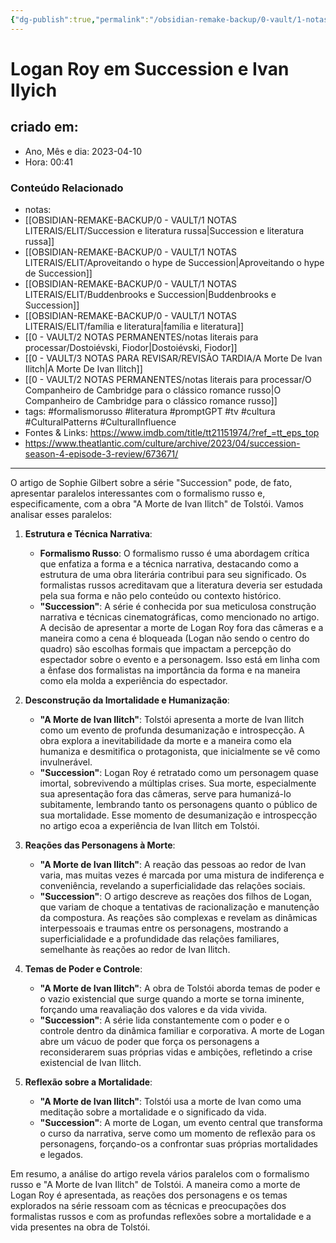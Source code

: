 ```yaml
---
{"dg-publish":true,"permalink":"/obsidian-remake-backup/0-vault/1-notas-literais/elit/logan-roy-em-succession-e-ivan-ilyich/","tags":["formalismorusso","literatura","promptGPT","tv","cultura","CulturalPatterns","CulturalInfluence"],"dgHomeLink":true,"dgShowLocalGraph":true,"dgShowFileTree":true,"noteIcon":""}
---
```


# Logan Roy em Succession e Ivan Ilyich

## criado em: 
-  Ano, Mês e dia: 2023-04-10
- Hora: 00:41

### Conteúdo Relacionado
- notas: 
- [[OBSIDIAN-REMAKE-BACKUP/0 - VAULT/1 NOTAS LITERAIS/ELIT/Succession e literatura russa\|Succession e literatura russa]]
- [[OBSIDIAN-REMAKE-BACKUP/0 - VAULT/1 NOTAS LITERAIS/ELIT/Aproveitando o hype de Succession\|Aproveitando o hype de Succession]]
- [[OBSIDIAN-REMAKE-BACKUP/0 - VAULT/1 NOTAS LITERAIS/ELIT/Buddenbrooks e Succession\|Buddenbrooks e Succession]]
- [[OBSIDIAN-REMAKE-BACKUP/0 - VAULT/1 NOTAS LITERAIS/ELIT/família e literatura\|família e literatura]]
- [[0 - VAULT/2 NOTAS PERMANENTES/notas literais para processar/Dostoiévski, Fiodor\|Dostoiévski, Fiodor]]
- [[0 - VAULT/3 NOTAS PARA REVISAR/REVISÃO TARDIA/A Morte De Ivan Ilitch\|A Morte De Ivan Ilitch]]
- [[0 - VAULT/2 NOTAS PERMANENTES/notas literais para processar/O Companheiro de Cambridge para o clássico romance russo\|O Companheiro de Cambridge para o clássico romance russo]]
- tags: #formalismorusso  #literatura #promptGPT #tv #cultura #CulturalPatterns #CulturalInfluence
- Fontes & Links: https://www.imdb.com/title/tt21151974/?ref_=tt_eps_top
- https://www.theatlantic.com/culture/archive/2023/04/succession-season-4-episode-3-review/673671/
---
O artigo de Sophie Gilbert sobre a série "Succession" pode, de fato, apresentar paralelos interessantes com o formalismo russo e, especificamente, com a obra "A Morte de Ivan Ilitch" de Tolstói. Vamos analisar esses paralelos:

1. **Estrutura e Técnica Narrativa**:
   - **Formalismo Russo**: O formalismo russo é uma abordagem crítica que enfatiza a forma e a técnica narrativa, destacando como a estrutura de uma obra literária contribui para seu significado. Os formalistas russos acreditavam que a literatura deveria ser estudada pela sua forma e não pelo conteúdo ou contexto histórico.
   - **"Succession"**: A série é conhecida por sua meticulosa construção narrativa e técnicas cinematográficas, como mencionado no artigo. A decisão de apresentar a morte de Logan Roy fora das câmeras e a maneira como a cena é bloqueada (Logan não sendo o centro do quadro) são escolhas formais que impactam a percepção do espectador sobre o evento e a personagem. Isso está em linha com a ênfase dos formalistas na importância da forma e na maneira como ela molda a experiência do espectador.

2. **Desconstrução da Imortalidade e Humanização**:
   - **"A Morte de Ivan Ilitch"**: Tolstói apresenta a morte de Ivan Ilitch como um evento de profunda desumanização e introspecção. A obra explora a inevitabilidade da morte e a maneira como ela humaniza e desmitifica o protagonista, que inicialmente se vê como invulnerável.
   - **"Succession"**: Logan Roy é retratado como um personagem quase imortal, sobrevivendo a múltiplas crises. Sua morte, especialmente sua apresentação fora das câmeras, serve para humanizá-lo subitamente, lembrando tanto os personagens quanto o público de sua mortalidade. Esse momento de desumanização e introspecção no artigo ecoa a experiência de Ivan Ilitch em Tolstói.

3. **Reações das Personagens à Morte**:
   - **"A Morte de Ivan Ilitch"**: A reação das pessoas ao redor de Ivan varia, mas muitas vezes é marcada por uma mistura de indiferença e conveniência, revelando a superficialidade das relações sociais.
   - **"Succession"**: O artigo descreve as reações dos filhos de Logan, que variam de choque a tentativas de racionalização e manutenção da compostura. As reações são complexas e revelam as dinâmicas interpessoais e traumas entre os personagens, mostrando a superficialidade e a profundidade das relações familiares, semelhante às reações ao redor de Ivan Ilitch.

4. **Temas de Poder e Controle**:
   - **"A Morte de Ivan Ilitch"**: A obra de Tolstói aborda temas de poder e o vazio existencial que surge quando a morte se torna iminente, forçando uma reavaliação dos valores e da vida vivida.
   - **"Succession"**: A série lida constantemente com o poder e o controle dentro da dinâmica familiar e corporativa. A morte de Logan abre um vácuo de poder que força os personagens a reconsiderarem suas próprias vidas e ambições, refletindo a crise existencial de Ivan Ilitch.

5. **Reflexão sobre a Mortalidade**:
   - **"A Morte de Ivan Ilitch"**: Tolstói usa a morte de Ivan como uma meditação sobre a mortalidade e o significado da vida.
   - **"Succession"**: A morte de Logan, um evento central que transforma o curso da narrativa, serve como um momento de reflexão para os personagens, forçando-os a confrontar suas próprias mortalidades e legados.

Em resumo, a análise do artigo revela vários paralelos com o formalismo russo e "A Morte de Ivan Ilitch" de Tolstói. A maneira como a morte de Logan Roy é apresentada, as reações dos personagens e os temas explorados na série ressoam com as técnicas e preocupações dos formalistas russos e com as profundas reflexões sobre a mortalidade e a vida presentes na obra de Tolstói.